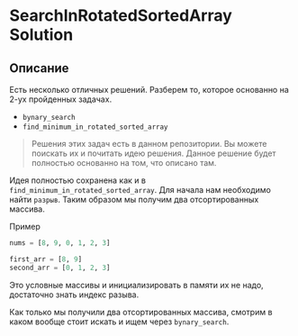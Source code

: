 # SearchInRotatedSortedArray Solution

## Описание
Есть несколько отличных решений. Разберем то, которое основанно на 2-ух пройденных задачах.
- `bynary_search`
- `find_minimum_in_rotated_sorted_array`

> Решения этих задач есть в данном репозитории. Вы можете поискать их и почитать идею решения. Данное решение будет полностью основанно на том, что описано там.

Идея полностью сохранена как и в `find_minimum_in_rotated_sorted_array`. Для начала нам необходимо найти `разрыв`. Таким образом мы получим два отсортированных массива.

Пример
```python
nums = [8, 9, 0, 1, 2, 3]

first_arr = [8, 9]
second_arr = [0, 1, 2, 3]
```

Это условные массивы и инициализировать в памяти их не надо, достаточно знать индекс разыва.

Как только мы получили два отсортированных массива, смотрим в каком вообще стоит искать и ищем через `bynary_search`. 
